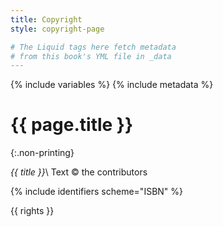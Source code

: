 ```yaml
---
title: Copyright
style: copyright-page

# The Liquid tags here fetch metadata 
# from this book's YML file in _data
---
```


{% include variables %}
{% include metadata %}

# {{ page.title }}
{:.non-printing}

*{{ title }}*\\
Text © the contributors

{% include identifiers scheme="ISBN" %}

{{ rights }}
